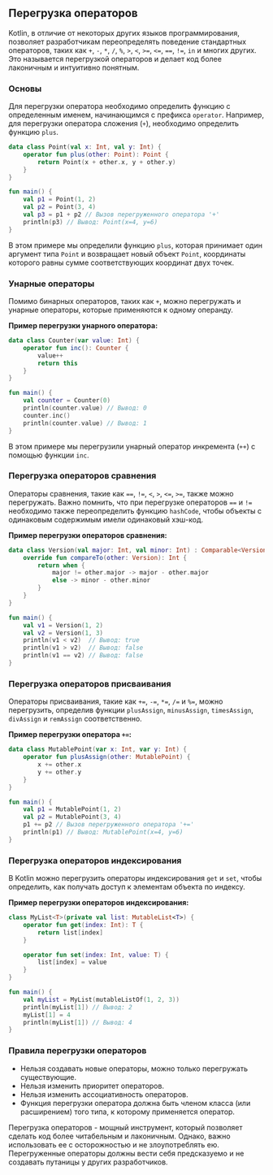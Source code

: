 ## Перегрузка операторов

Kotlin, в отличие от некоторых других языков программирования, позволяет разработчикам переопределять поведение стандартных операторов, таких как `+`, `-`, `*`, `/`, `%`, `>`, `<`, `>=`, `<=`, `==`, `!=`, `in` и многих других.  Это называется перегрузкой операторов и делает код более лаконичным и интуитивно понятным.

### Основы

Для перегрузки оператора необходимо определить функцию с определенным именем, начинающимся с префикса `operator`. Например, для перегрузки оператора сложения (`+`), необходимо определить функцию `plus`. 

```kotlin
data class Point(val x: Int, val y: Int) {
    operator fun plus(other: Point): Point {
        return Point(x + other.x, y + other.y)
    }
}

fun main() {
    val p1 = Point(1, 2)
    val p2 = Point(3, 4)
    val p3 = p1 + p2 // Вызов перегруженного оператора '+'
    println(p3) // Вывод: Point(x=4, y=6)
}
```

В этом примере мы определили функцию `plus`, которая принимает один аргумент типа `Point` и возвращает новый объект `Point`, координаты которого равны сумме соответствующих координат двух точек. 

### Унарные операторы

Помимо бинарных операторов, таких как `+`, можно перегружать и унарные операторы, которые применяются к одному операнду. 

**Пример перегрузки унарного оператора:**

```kotlin
data class Counter(var value: Int) {
    operator fun inc(): Counter {
        value++
        return this
    }
}

fun main() {
    val counter = Counter(0)
    println(counter.value) // Вывод: 0
    counter.inc()
    println(counter.value) // Вывод: 1
}
```

В этом примере мы перегрузили унарный оператор инкремента (`++`) с помощью функции `inc`. 

### Перегрузка операторов сравнения

Операторы сравнения, такие как `==`, `!=`, `<`, `>`, `<=`, `>=`,  также можно перегружать.  Важно помнить, что при перегрузке операторов `==`  и `!=` необходимо также переопределить функцию `hashCode`, чтобы объекты с одинаковым содержимым имели одинаковый хэш-код. 

**Пример перегрузки операторов сравнения:**

```kotlin
data class Version(val major: Int, val minor: Int) : Comparable<Version> {
    override fun compareTo(other: Version): Int {
        return when {
            major != other.major -> major - other.major
            else -> minor - other.minor
        }
    }
}

fun main() {
    val v1 = Version(1, 2)
    val v2 = Version(1, 3)
    println(v1 < v2)  // Вывод: true
    println(v1 > v2)  // Вывод: false
    println(v1 == v2) // Вывод: false
}
```

### Перегрузка операторов присваивания

Операторы присваивания, такие как `+=`, `-=`, `*=`, `/=` и `%=`,  можно перегрузить, определив функции `plusAssign`, `minusAssign`, `timesAssign`, `divAssign` и `remAssign` соответственно.

**Пример перегрузки оператора `+=`:**

```kotlin
data class MutablePoint(var x: Int, var y: Int) {
    operator fun plusAssign(other: MutablePoint) {
        x += other.x
        y += other.y
    }
}

fun main() {
    val p1 = MutablePoint(1, 2)
    val p2 = MutablePoint(3, 4)
    p1 += p2 // Вызов перегруженного оператора '+='
    println(p1) // Вывод: MutablePoint(x=4, y=6)
}
```

### Перегрузка операторов индексирования

В Kotlin можно перегрузить операторы индексирования `get` и `set`, чтобы определить, как получать доступ к элементам объекта по индексу.

**Пример перегрузки операторов индексирования:**

```kotlin
class MyList<T>(private val list: MutableList<T>) {
    operator fun get(index: Int): T {
        return list[index]
    }

    operator fun set(index: Int, value: T) {
        list[index] = value
    }
}

fun main() {
    val myList = MyList(mutableListOf(1, 2, 3))
    println(myList[1]) // Вывод: 2
    myList[1] = 4
    println(myList[1]) // Вывод: 4
}
```

### Правила перегрузки операторов

*  Нельзя создавать новые операторы, можно только перегружать существующие.
*  Нельзя изменить приоритет операторов.
*  Нельзя изменить ассоциативность операторов.
*  Функция перегрузки оператора должна быть членом класса (или расширением) того типа, к которому применяется оператор.

Перегрузка операторов - мощный инструмент, который позволяет сделать код более читабельным и лаконичным. Однако, важно использовать ее с осторожностью и не злоупотреблять ею. Перегруженные операторы должны вести себя предсказуемо и не создавать путаницы у других разработчиков.
